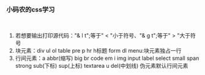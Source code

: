 ### 小码农的css学习
<br/>
<ol>
  <li> 若想要输出打印源代码："& l t";等于" < "小于符号、"& g t";等于" > "大于符号</li>
  <li>块元素：div ul ol table pre p hr h标题 form dl  menu:块元素独占一行</li>
  <li>行间元素：a abbr(缩写) big br code em i img input label select small span strong sub(下标) sup(上标) textarea u del(中划线) 伪元素默认行间元素</li>
</ol>
